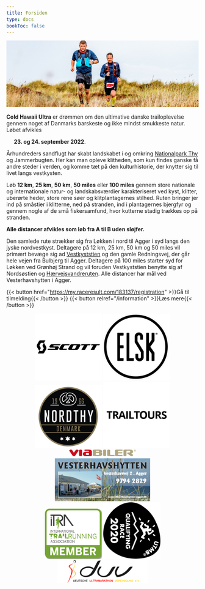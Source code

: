 ```yaml
---
title: Forsiden
type: docs
bookToc: false
---
```


![Forsiden1](/images/front19.jpg)

**Cold Hawaii Ultra** er drømmen om den ultimative danske trailoplevelse gennem noget af Danmarks barskeste og ikke mindst smukkeste natur. Løbet afvikles

&nbsp;&nbsp;&nbsp;&nbsp; **23. og 24. september 2022**.

Århundreders sandflugt har skabt landskabet i og omkring [Nationalpark
Thy](https://nationalparkthy.dk/) og Jammerbugten. Her kan man opleve klitheden,
som kun findes ganske få andre steder i verden, og komme tæt på den
kulturhistorie, der knytter sig til livet langs vestkysten.

Løb **12 km**, **25 km**, **50 km**, **50 miles** eller **100 miles** gennem
store nationale og internationale natur- og landskabsværdier karakteriseret ved
kyst, klitter, uberørte heder, store rene søer og klitplantagernes
stilhed. Ruten bringer jer ind på småstier i klitterne, ned på stranden, ind i
plantagernes bjergfyr og gennem nogle af de små fiskersamfund, hvor kutterne
stadig trækkes op på stranden.

**Alle distancer afvikles som løb fra A til B uden sløjfer.**

Den samlede rute strækker sig fra Løkken i nord til Agger i syd langs den jyske
nordvestkyst. Deltagere på 12 km, 25 km, 50 km og 50 miles vil primært bevæge
sig ad
[Vestkyststien](https://naturstyrelsen.dk/naturoplevelser/naturguider/vestkyststien/)
og den gamle Redningsvej, der går hele vejen fra Bulbjerg til Agger. Deltagere
på 100 miles starter syd for Løkken ved Grønhøj Strand og vil foruden
Vestkyststien benytte sig af Nordsøstien og
[Hærvejsvandreruten](https://www.haervej.dk/). Alle distancer har mål ved
Vesterhavshytten i Agger.

{{< button href="https://my.raceresult.com/183137/registration" >}}Gå til tilmelding{{< /button >}}
{{< button relref="/information" >}}Læs mere{{< /button >}}


<center>
<a href="https://www.scott-sports.com" target="_blank"><img src="/scott-logo.png" width="175px" /></a>
<a href="https://www.elsk.com/" target="_blank"><img src="/logo_elsk.png" width="175px" /></a>
<a href="https://nordthy.com/" target="_blank"><img src="/nordthy.png" width="175px" /></a>
<a href="https://www.trailtours.dk/" target="_blank"><img src="/trailtours.png" width="175px" /></a>
<br>
<a href="https://www.viabiler.dk/afdelinger/silkeborg-ford-mazda-suzuki/" target="_blank"><img src="/viabiler.png" width="175px" /></a>
<br>
<a href="https://vesterhavshytten-agger.dk/" target="_blank"><img src="/logo_vesterhavshytten.png" width="250px" /></a>
<br>
<a href="https://i-tra.org/race/8691-2020" target="_blank"><img src="/itra_member.png" width="150px" /></a>
<a href="http://www.utmbmontblanc.com/" target="_blank"><img src="/logo_utmb_2020.png" width="150px" /></a>
<a href="http://d-u-v.org" target="_blank"><img src="/duv.gif" height="60px" /></a>
</center>

